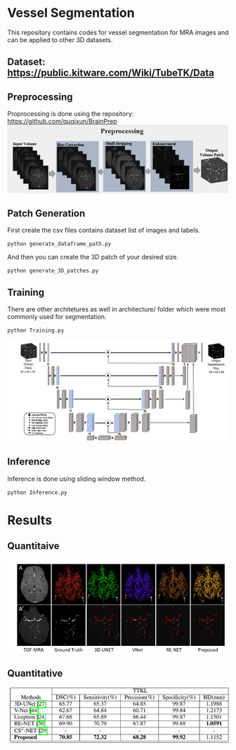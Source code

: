 # Vessel Segmentation
This repository contains codes for vessel segmentation for MRA images and can be applied to other 3D datasets.


## Dataset: https://public.kitware.com/Wiki/TubeTK/Data

## Preprocessing

Proprocessing is done using the repository: https://github.com/quqixun/BrainPrep
![Vessel_Segmentation_Preprocessing](./figures/preprocessing.png)

## Patch Generation
First create the csv files contains dataset list of images and labels.
```
python generate_dataframe_path.py
```
And then you can create the 3D patch of your desired size. 

```
python generate_3D_patches.py

```

## Training

There are other architetures as well in architecture/ folder which were most commonly used for segmentation. 
```
python Training.py
```
![Proposed_architecture](./figures/Architecture.png)

## Inference
Inference is done using sliding window method.

```
python Inference.py

```
# Results
## Quantitaive
![Comparison Table](./figures/Comparison.png)
## Quantitative
![Comparison Table](./figures/Comparison_table.png)

